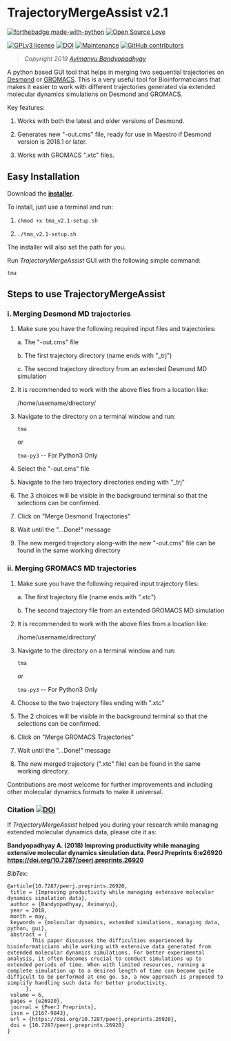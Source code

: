 # TrajectoryMergeAssist v2.1

[![forthebadge made-with-python](http://ForTheBadge.com/images/badges/made-with-python.svg)](https://www.python.org/)
[![Open Source Love](https://badges.frapsoft.com/os/v1/open-source-200x33.png)](https://opensource.org/)

[![GPLv3 license](https://img.shields.io/badge/License-GPLv3-blue.svg)](https://www.gnu.org/licenses/gpl-3.0.en.html)
[![DOI](https://zenodo.org/badge/DOI/10.5281/zenodo.2574623.svg)](https://doi.org/10.5281/zenodo.2574623)
[![Maintenance](https://img.shields.io/badge/Maintained%3F-yes-green.svg)](https://github.com/avimanyu786/TrajectoryMergeAssist/wiki)
[![GitHub contributors](https://img.shields.io/github/contributors/Naereen/StrapDown.js.svg)](https://github.com/avimanyu786/TrajectoryMergeAssist/graphs/contributors)
> *Copyright 2019 [Avimanyu Bandyopadhyay](https://raw.githubusercontent.com/avimanyu786/TrajectoryMergeAssist/master/AUTHORS)*


A python based GUI tool that helps in merging two sequential trajectories on [Desmond](http://www.deshawresearch.com/resources_desmond.html) or [GROMACS](http://www.gromacs.org). This is a very useful tool for Bioinformaticians that makes it easier to work with different trajectories generated via extended molecular dynamics simulations on Desmond and GROMACS.

Key features:

1. Works with both the latest and older versions of Desmond.

2. Generates new "-out.cms" file, ready for use in Maestro if Desmond version is 2018.1 or later.

3. Works with GROMACS ".xtc" files.

## Easy Installation

Download the **[installer](https://github.com/avimanyu786/TrajectoryMergeAssist/releases/download/v2.1/tma_v2.1-setup.sh)**.

To install, just use a terminal and run:

1. `chmod +x tma_v2.1-setup.sh`

2. `./tma_v2.1-setup.sh`

The installer will also set the path for you.

Run _TrajectoryMergeAssist_ GUI with the following simple command:

`tma`

## Steps to use TrajectoryMergeAssist

### i. Merging Desmond MD trajectories

1. Make sure you have the following required input files and trajectories:

    a. The "-out.cms" file

    b. The first trajectory directory (name ends with "_trj")

    c. The second trajectory directory from an extended Desmond MD simulation

2.  It is recommended to work with the above files from a location like:
    
    /home/username/directory/

3.  Navigate to the directory on a terminal window and run:    

    `tma`

      or  

    `tma-py3`      -- For Python3 Only

4.  Select the "-out.cms" file

5.  Navigate to the two trajectory directories ending with "_trj"

6.  The 3 choices will be visible in the background terminal so that the selections can be confirmed.

7.  Click on "Merge Desmond Trajectories"

8.  Wait until the "...Done!" message

9.  The new merged trajectory along-with the new "-out.cms" file can be found in the same working directory

### ii. Merging GROMACS MD trajectories

1. Make sure you have the following required input trajectory files:

    a. The first trajectory file (name ends with ".xtc")

    b. The second trajectory file from an extended GROMACS MD simulation

2.  It is recommended to work with the above files from a location like:
    
    /home/username/directory/

3.  Navigate to the directory on a terminal window and run:    

    `tma`

     or  

    `tma-py3`      -- For Python3 Only

4.  Choose to the two trajectory files ending with ".xtc"

5.  The 2 choices will be visible in the background terminal so that the selections can be confirmed.

6.  Click on "Merge GROMACS Trajectories"

7.  Wait until the "...Done!" message

8.  The new merged trajectory (".xtc" file) can be found in the same working directory.

Contributions are most welcome for further improvements and including other molecular dynamics formats to make it universal.

### Citation [![DOI](https://zenodo.org/badge/DOI/10.7287/peerj.preprints.26920.svg)](https://doi.org/10.7287/peerj.preprints.26920)

If *TrajectoryMergeAssist* helped you during your research while managing extended molecular dynamics data, please cite it as:

**Bandyopadhyay A. (2018) Improving productivity while managing extensive molecular dynamics simulation data. PeerJ Preprints 6:e26920 https://doi.org/10.7287/peerj.preprints.26920**

*BibTex*:

```
@article{10.7287/peerj.preprints.26920,
 title = {Improving productivity while managing extensive molecular dynamics simulation data},
 author = {Bandyopadhyay, Avimanyu},
 year = 2018,
 month = may,
 keywords = {molecular dynamics, extended simulations, managing data, python, gui},
 abstract = {
        This paper discusses the difficulties experienced by bioinformaticians while working with extensive data generated from extended molecular dynamics simulations. For better experimental analysis, it often becomes crucial to conduct simulations up to extended periods of time. When with limited resources, running a complete simulation up to a desired length of time can become quite difficult to be performed at one go. So, a new approach is proposed to simplify handling such data for better productivity.
      },
 volume = 6,
 pages = {e26920},
 journal = {PeerJ Preprints},
 issn = {2167-9843},
 url = {https://doi.org/10.7287/peerj.preprints.26920},
 doi = {10.7287/peerj.preprints.26920}
}
```

